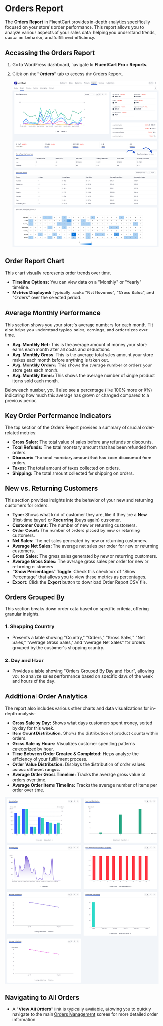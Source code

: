  # Orders Report

The **Orders Report** in FluentCart provides in-depth analytics specifically focused on your store's order performance. This report allows you to analyze various aspects of your sales data, helping you understand trends, customer behavior, and fulfillment efficiency.

## Accessing the Orders Report

1.  Go to WordPress dashboard, navigate to **FluentCart Pro > Reports**.
2.  Click on the **"Orders"** tab to access the Orders Report.

    ![Screenshot of Orders Report Page](/guide/public/images/reporting-analytics/orders-report.png)

## Order Report Chart

This chart visually represents order trends over time.

* **Timeline Options:** You can view data on a "Monthly" or "Yearly" timeline.
* **Metrics Displayed:** Typically tracks "Net Revenue", "Gross Sales", and "Orders" over the selected period.

## Average Monthly Performance

This section shows you your store's average numbers for each month. TIt also helps you understand typical sales, earnings, and order sizes over time.

* **Avg. Monthly Net:** This is the average amount of money your store earns each month after all costs and deductions.
* **Avg. Monthly Gross:** This is the average total sales amount your store makes each month before anything is taken out.
* **Avg. Monthly Orders:** This shows the average number of orders your store gets each month.
* **Avg. Monthly Items:** This shows the average number of single product items sold each month.

Below each number, you'll also see a percentage (like 100% more or 0%) indicating how much this average has grown or changed compared to a previous period.

## Key Order Performance Indicators

The top section of the Orders Report provides a summary of crucial order-related metrics:

* **Gross Sales:** The total value of sales before any refunds or discounts.
* **Total Refunds:** The total monetary amount that has been refunded from orders.
* **Discounts** The total monetary amount that has been discounted from orders.
* **Taxes:** The total amount of taxes collected on orders.
* **Shipping:** The total amount collected for shipping on orders.

## New vs. Returning Customers

This section provides insights into the behavior of your new and returning customers for orders.

* **Type:** Shows what kind of customer they are, like if they are a **New** (first-time buyer) or **Recurring** (buys again) customer.
* **Customer Count:** The number of new or returning customers.
* **Order Count:** The number of orders placed by new or returning customers.
* **Net Sales:** The net sales generated by new or returning customers.
* **Average Net Sales:** The average net sales per order for new or returning customers.
* **Gross Sales:** The gross sales generated by new or returning customers.
* **Average Gross Sales:** The average gross sales per order for new or returning customers.
* **"Show Percentages" Toggle:** Check this checkbox of "Show Percentage" that allows you to view these metrics as percentages.
* **Export:** Click the **Export** button to download Order Report CSV file.

## Orders Grouped By

This section breaks down order data based on specific criteria, offering granular insights.

### 1. Shopping Country

* Presents a table showing "Country," "Orders," "Gross Sales," "Net Sales," "Average Gross Sales," and "Average Net Sales" for orders grouped by the customer's shopping country.

### 2. Day and Hour

* Provides a table showing "Orders Grouped By Day and Hour", allowing you to analyze sales performance based on specific days of the week and hours of the day.

## Additional Order Analytics

The report also includes various other charts and data visualizations for in-depth analysis:

* **Gross Sale by Day:** Shows what days customers spent money, sorted by day for this week.
* **Item Count Distribution:** Shows the distribution of product counts within orders.
* **Gross Sale by Hours:** Visualizes customer spending patterns categorized by hour.
* **Time Between Order Created & Completed:** Helps analyze the efficiency of your fulfillment process.
* **Order Value Distribution:** Displays the distribution of order values across different ranges.
* **Average Order Gross Timeline:** Tracks the average gross value of orders over time.
* **Average Order Items Timeline:** Tracks the average number of items per order over time.

![Screenshot of Orders Report Page](/guide/public/images/reporting-analytics/orders-report-by.png)

## Navigating to All Orders

* A **"View All Orders"** link is typically available, allowing you to quickly navigate to the main [Orders Management](/guide/store-management/orders-management/) screen for more detailed order information.

